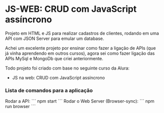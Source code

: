 # JS-WEB: CRUD com JavaScript assíncrono
Projeto em HTML e JS para realizar cadastros de clientes, rodando em uma API com JSON Server para emular um database.

Achei um excelente projeto por ensinar como fazer a ligação de APIs (que já vinha aprendendo em outros cursos), agora sei como fazer ligação das APIs MySql e MongoDb que criei anteriormente.

Todo projeto foi criado com base no seguinte curso da Alura:

- JS na web: CRUD com JavaScript assíncrono

### Lista de comandos para a aplicação
Rodar a API:
ˋˋˋ
npm start
 ˋˋˋ
Rodar o Web Server (Browser-sync):
ˋˋˋ
npm run browser
 ˋˋˋ